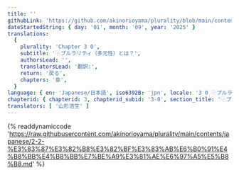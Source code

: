 ```yaml
---
title: ''
githubLink: 'https://github.com/akinorioyama/plurality/blob/main/contents/japanese/2-2-%E3%83%87%E3%82%B8%E3%82%BF%E3%83%AB%E6%B0%91%E4%B8%BB%E4%B8%BB%E7%BE%A9%E3%81%AE%E6%97%A5%E5%B8%B8.md'
dateStartedString: { day: '01', month: '09', year: '2025' }
translations:
  {
    plurality: 'Chapter 3 0',
    subtitle: '⿻プルラリティ（多元性）とは？',
    authorsLead: '',
    translatorsLead: '翻訳:',
    return: '戻る',
    chapters: '章',
  }
language: { en: 'Japanese/日本語', iso6392B: 'jpn', locale: '3 0 ⿻プルラリティ（多元性）とは？' }
chapterid: { chapterid: 3, chapterid_subid: '3-0', section_title: '⿻プルラリティ（多元性）とは？' }
translators: [ '山形浩生' ]
---
```

{% readdynamiccode 'https://raw.githubusercontent.com/akinorioyama/plurality/main/contents/japanese/2-2-%E3%83%87%E3%82%B8%E3%82%BF%E3%83%AB%E6%B0%91%E4%B8%BB%E4%B8%BB%E7%BE%A9%E3%81%AE%E6%97%A5%E5%B8%B8.md' %}
